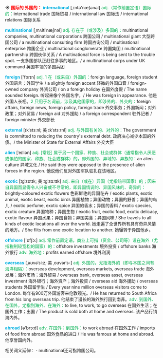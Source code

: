 ☀ <font color="red">**国际的 外国的：**</font>
<font color="sky blue">**international**</font> [͵ɪntə'næʃənəl] 
<font color="#00b050">adj.（常作前置定语）国际的：</font>international trade 国际贸易 / international law 国际法 / international relations 国际关系
           
<font color="sky blue">**multinational**</font> [ˌmʌltiˈnæʃnəl]
<font color="#00b050">adj. 存在于（或涉及）多国的：</font>multinational companies, multinational corporations 跨国公司 / multinational giant 大型跨国公司 / a multinational consulting firm 跨国咨询公司 / multinational enterprise 跨国企业 / multinational conglomerate 跨国集团 / multinational partnership 跨国伙伴关系 / A multinational force is being sent to the trouble spot. 一支多国部队正赶往多事的地区。/ a multinational corps under UK command 英国率领的多国兵团

<font color="sky blue">**foreign**</font> ['fɒrɪn] 
<font color="#00b050">adj. 1 在（或来自）外国的：</font>foreign language, foreign student 外国语言；外国学生 / a slightly foreign accent 轻微的外国口音 / foreign-owned company 外资公司 / on a foreign holiday 在国外度假 / The name sounded foreign. 听起来像个外国名字。/ He was foreign in appearance. 他是外国人长相。<font color="#00b050">2 只用于名词前，涉及其他国家的，即涉外的、外交的：</font>foreign affairs, foreign news, foreign policy, foreign trade 外交事务；外国新闻；对外政策；对外贸易 / foreign aid 对外援助 / a foreign correspondent 驻外记者 / foreign minister 外交部长 
 
<font color="sky blue">**external**</font> [ɪkˈstɜ:nl; 美 ɪkˈstɜ:rnl]
<font color="#00b050">adj. 与外国有关的、对外的：</font>The government is committed to reducing the country's external debt. 政府决心减少本国的外债。/ the Minister of State for External Affairs 外交大臣          

<font color="sky blue">**alien**</font> [ˈeɪliən]
<font color="#00b050">adj. [常贬] 属于另一个国家、种族、社会或群体（通常指令人厌恶或惧怕的国家、种族、社会或群体）的，即外国的、异域的、异族的：</font>an alien culture 异域文化 / He said they were opposed to the presence of alien forces in the region. 他说他们反对外国军队驻扎在该地区。
           
<font color="sky blue">**exotic**</font> [ɪgˈzɒtɪk; 美 ɪgˈzɑ:tɪk]
<font color="#00b050">adj. 来自（或在）异国（尤指热带国家）的；因来自异国而显得令人兴奋或不寻常的，即异国情调的、异国风味的、奇异的：</font>brightly-coloured exotic flowers 色彩鲜艳的异国花卉 / exotic plants, exotic animal, exotic beast, exotic birds 异国植物；异国动物；异国的野兽；异国的鸟儿 / exotic perfume, exotic spice 异国的香水；异国的香料 / exotic species, exotic creature 异国物种；异国生物 / exotic fruit, exotic food, exotic delicacy, exotic flavour 异国水果；异国食物；异国美食；异国风味 / She travels to all kinds of exotic locations all over the world. 她走遍了全世界所有具有奇异风情的地方。/ She flits from one exotic location to another. 她辗转于异国他乡。            

<font color="sky blue">**offshore**</font> ['ɒfʃɔ:] 
<font color="#00b050">adj. 常作前置定语，商业上可指（资金、公司等）设在海外（尤指税制较宽松的国家）的：</font>offshore investments 境外投资 / offshore banks 海外银行 <font color="#00b050">adv. 海外地：</font>profits earned offshore 境外利润

<font color="sky blue">**overseas**</font> [ˌəʊvəˈsi:z; 美 ˌoʊvərˈs-]
<font color="#00b050">adj. 外国的，尤指海外的（即与本国之间有海洋相隔）：</font>overseas development, overseas markets, overseas trade 海外发展；海外市场；海外贸易 / overseas bank, overseas asset, overseas investment 海外银行；海外资产；海外投资 / overseas aid 海外援助 / overseas students 外国留学生 / Every year nine million overseas visitors come to London. 每年有900万外国游客来伦敦观光。/ He has returned to South Africa from his long overseas trip. 他结束了漫长的海外旅行回到南非。<font color="#00b050">adv. 到国外、在国外，尤指到海外、在海外：</font>to live, to work, to go overseas 在国外生活；在国外工作；出国 / The product is sold both at home and overseas. 该产品行销海内外。

<font color="sky blue">**abroad**</font> [ə'brɔ:d] 
<font color="#00b050">adv. 在国外；到国外：</font>to work abroad 在国外工作 / imports of food from abroad 国外食品的进口 / He was famous at home and abroad. 他享誉国内外。

相关词义延伸：
· multinational还可指跨国公司。

